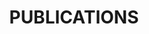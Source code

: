 ---
title: PUBLICATIONS
layout: publications
permalink: /publications/

jumbo_txt: |
  My most updated publications could be found on my [Google Scholar page](https://scholar.google.com/citations?user=u2rFTvYAAAAJ&hl=en).
  
small_txt: |
  (*) denotes equal contribution
    
overview: |
  My most updated publications could be found on my [Google Scholar page](https://scholar.google.com/citations?user=u2rFTvYAAAAJ&hl=en).
---